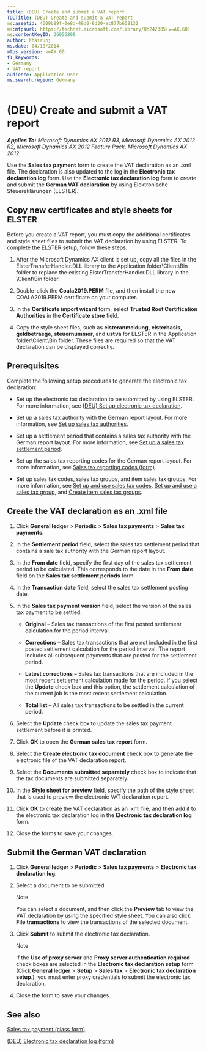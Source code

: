 ```yaml
---
title: (DEU) Create and submit a VAT report
TOCTitle: (DEU) Create and submit a VAT report
ms:assetid: 4609b89f-0e8d-49d0-8d30-ec877b658132
ms:mtpsurl: https://technet.microsoft.com/library/Hh242385(v=AX.60)
ms:contentKeyID: 36056899
author: Khairunj
ms.date: 04/18/2014
mtps_version: v=AX.60
f1_keywords:
- Germany
- VAT report
audience: Application User
ms.search.region: Germany
---
```


# (DEU) Create and submit a VAT report 


_**Applies To:** Microsoft Dynamics AX 2012 R3, Microsoft Dynamics AX 2012 R2, Microsoft Dynamics AX 2012 Feature Pack, Microsoft Dynamics AX 2012_

Use the **Sales tax payment** form to create the VAT declaration as an .xml file. The declaration is also updated to the log in the **Electronic tax declaration log** form. Use the **Electronic tax declaration log** form to create and submit the **German VAT declaration** by using Elektronische Steuereklärungen (ELSTER).

## Copy new certificates and style sheets for ELSTER

Before you create a VAT report, you must copy the additional certificates and style sheet files to submit the VAT declaration by using ELSTER. To complete the ELSTER setup, follow these steps:

1.  After the Microsoft Dynamics AX client is set up, copy all the files in the ElsterTransferHandler.DLL library to the Application folder\\Client\\Bin folder to replace the existing ElsterTransferHandler.DLL library in the \\Client\\Bin folder.

2.  Double-click the **Coala2019.PERM** file, and then install the new COALA2019.PERM certificate on your computer.

3.  In the **Certificate import wizard** form, select **Trusted Root Certification Authorities** in the **Certificate store** field.

4.  Copy the style sheet files, such as **elsteranmeldung**, **elsterbasis**, **geldbetraege**, **steuernummer**, and **ustva** for ELSTER in the Application folder\\Client\\Bin folder. These files are required so that the VAT declaration can be displayed correctly.

## Prerequisites

Complete the following setup procedures to generate the electronic tax declaration:

  - Set up the electronic tax declaration to be submitted by using ELSTER. For more information, see [(DEU) Set up electronic tax declaration](deu-set-up-electronic-tax-declaration.md).

  - Set up a sales tax authority with the German report layout. For more information, see [Set up sales tax authorities](set-up-sales-tax-authorities.md).

  - Set up a settlement period that contains a sales tax authority with the German report layout. For more information, see [Set up a sales tax settlement period](set-up-a-sales-tax-settlement-period.md).

  - Set up the sales tax reporting codes for the German report layout. For more information, see [Sales tax reporting codes (form)](https://technet.microsoft.com/library/aa588316\(v=ax.60\)).

  - Set up sales tax codes, sales tax groups, and item sales tax groups. For more information, see [Set up and use sales tax codes](set-up-and-use-sales-tax-codes.md), [Set up and use a sales tax group](set-up-and-use-a-sales-tax-group.md), and [Create item sales tax groups](create-item-sales-tax-groups.md).

## Create the VAT declaration as an .xml file

1.  Click **General ledger** \> **Periodic** \> **Sales tax payments** \> **Sales tax payments**.

2.  In the **Settlement period** field, select the sales tax settlement period that contains a sale tax authority with the German report layout.

3.  In the **From date** field, specify the first day of the sales tax settlement period to be calculated. This corresponds to the date in the **From date** field on the **Sales tax settlement periods** form.

4.  In the **Transaction date** field, select the sales tax settlement posting date.

5.  In the **Sales tax payment version** field, select the version of the sales tax payment to be settled:
    
      - **Original** – Sales tax transactions of the first posted settlement calculation for the period interval.
    
      - **Corrections** – Sales tax transactions that are not included in the first posted settlement calculation for the period interval. The report includes all subsequent payments that are posted for the settlement period.
    
      - **Latest corrections** – Sales tax transactions that are included in the most recent settlement calculation made for the period. If you select the **Update** check box and this option, the settlement calculation of the current job is the most recent settlement calculation.
    
      - **Total list** – All sales tax transactions to be settled in the current period.

6.  Select the **Update** check box to update the sales tax payment settlement before it is printed.

7.  Click **OK** to open the **German sales tax report** form.

8.  Select the **Create electronic tax document** check box to generate the electronic file of the VAT declaration report.

9.  Select the **Documents submitted separately** check box to indicate that the tax documents are submitted separately.

10. In the **Style sheet for preview** field, specify the path of the style sheet that is used to preview the electronic VAT declaration report.

11. Click **OK** to create the VAT declaration as an .xml file, and then add it to the electronic tax declaration log in the **Electronic tax declaration log** form.

12. Close the forms to save your changes.

## Submit the German VAT declaration

1.  Click **General ledger** \> **Periodic** \> **Sales tax payments** \> **Electronic tax declaration log**.

2.  Select a document to be submitted.
    

    > [!NOTE]
    > <P>You can select a document, and then click the <STRONG>Preview</STRONG> tab to view the VAT declaration by using the specified style sheet. You can also click <STRONG>File transactions</STRONG> to view the transactions of the selected document.</P>



3.  Click **Submit** to submit the electronic tax declaration.
    

    > [!NOTE]
    > <P>If the <STRONG>Use of proxy server</STRONG> and <STRONG>Proxy server authentication required</STRONG> check boxes are selected in the <STRONG>Electronic tax declaration setup</STRONG> form (Click <STRONG>General ledger</STRONG> &gt; <STRONG>Setup</STRONG> &gt; <STRONG>Sales tax</STRONG> &gt; <STRONG>Electronic tax declaration setup</STRONG>.), you must enter proxy credentials to submit the electronic tax declaration.</P>



4.  Close the form to save your changes.

## See also

[Sales tax payment (class form)](https://technet.microsoft.com/library/aa598539\(v=ax.60\))

[(DEU) Electronic tax declaration log (form)](https://technet.microsoft.com/library/aa620200\(v=ax.60\))

  


